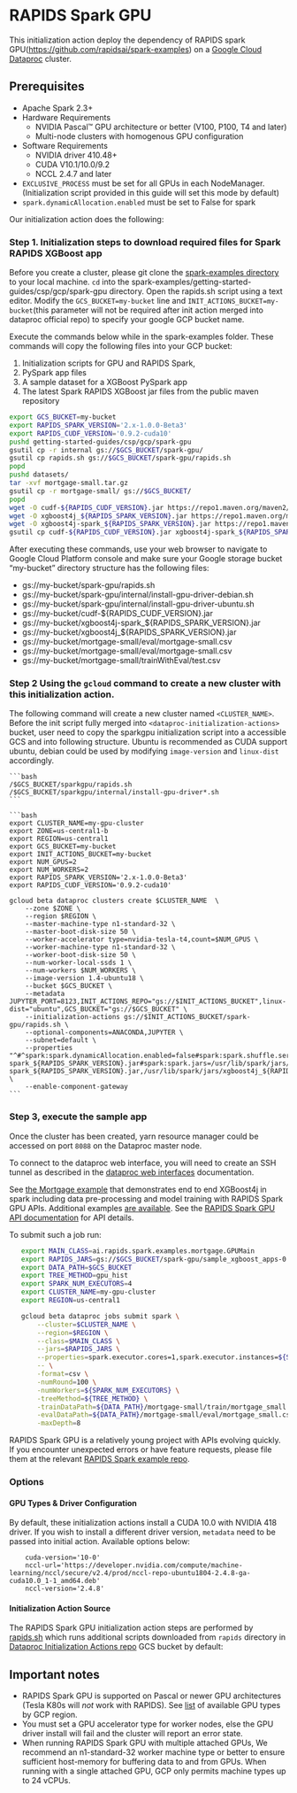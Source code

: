 # RAPIDS Spark GPU

This initialization action deploy the dependency of RAPIDS spark GPU(https://github.com/rapidsai/spark-examples) on a
[Google Cloud Dataproc](https://cloud.google.com/dataproc) cluster.

Prerequisites
-------------
* Apache Spark 2.3+
* Hardware Requirements
  * NVIDIA Pascal™ GPU architecture or better (V100, P100, T4 and later)
  * Multi-node clusters with homogenous GPU configuration
* Software Requirements
  * NVIDIA driver 410.48+
  * CUDA V10.1/10.0/9.2
  * NCCL 2.4.7 and later
* `EXCLUSIVE_PROCESS` must be set for all GPUs in each NodeManager.(Initialization script provided in this guide will set this mode by default)
* `spark.dynamicAllocation.enabled` must be set to False for spark

Our initialization action does the following:

### Step 1.  Initialization steps to download required files for Spark RAPIDS XGBoost app

Before you create a cluster, please git clone the [spark-examples directory](https://github.com/rapidsai/spark-examples) to your local machine. `cd` into the spark-examples/getting-started-guides/csp/gcp/spark-gpu directory. Open the rapids.sh script using a text editor.  Modify the `GCS_BUCKET=my-bucket` line and `INIT_ACTIONS_BUCKET=my-bucket`(this parameter will not be required after init action merged into dataproc official repo) to specify your google GCP bucket name.  

Execute the commands below while in the spark-examples folder.  These commands will copy the following files into your GCP bucket: 

1. Initialization scripts for GPU and RAPIDS Spark, 
2. PySpark app files  
3. A sample dataset for a XGBoost PySpark app 
4. The latest Spark RAPIDS XGBoost jar files from the public maven repository

```bash
export GCS_BUCKET=my-bucket
export RAPIDS_SPARK_VERSION='2.x-1.0.0-Beta3'
export RAPIDS_CUDF_VERSION='0.9.2-cuda10'
pushd getting-started-guides/csp/gcp/spark-gpu
gsutil cp -r internal gs://$GCS_BUCKET/spark-gpu/
gsutil cp rapids.sh gs://$GCS_BUCKET/spark-gpu/rapids.sh
popd
pushd datasets/
tar -xvf mortgage-small.tar.gz
gsutil cp -r mortgage-small/ gs://$GCS_BUCKET/
popd
wget -O cudf-${RAPIDS_CUDF_VERSION}.jar https://repo1.maven.org/maven2/ai/rapids/cudf/${RAPIDS_CUDF_VERSION%-*}/cudf-${RAPIDS_CUDF_VERSION}.jar
wget -O xgboost4j_${RAPIDS_SPARK_VERSION}.jar https://repo1.maven.org/maven2/ai/rapids/xgboost4j_${RAPIDS_SPARK_VERSION/-/\/}/xgboost4j_${RAPIDS_SPARK_VERSION}.jar
wget -O xgboost4j-spark_${RAPIDS_SPARK_VERSION}.jar https://repo1.maven.org/maven2/ai/rapids/xgboost4j-spark_${RAPIDS_SPARK_VERSION/-/\/}/xgboost4j-spark_${RAPIDS_SPARK_VERSION}.jar
gsutil cp cudf-${RAPIDS_CUDF_VERSION}.jar xgboost4j-spark_${RAPIDS_SPARK_VERSION}.jar xgboost4j_${RAPIDS_SPARK_VERSION}.jar gs://$GCS_BUCKET/
````

After executing these commands, use your web browser to navigate to Google Cloud Platform console and make sure your Google storage bucket “my-bucket” directory structure has the following files:
* gs://my-bucket/spark-gpu/rapids.sh
* gs://my-bucket/spark-gpu/internal/install-gpu-driver-debian.sh
* gs://my-bucket/spark-gpu/internal/install-gpu-driver-ubuntu.sh
* gs://my-bucket/cudf-${RAPIDS_CUDF_VERSION}.jar
* gs://my-bucket/xgboost4j-spark_${RAPIDS_SPARK_VERSION}.jar
* gs://my-bucket/xgboost4j_${RAPIDS_SPARK_VERSION}.jar
* gs://my-bucket/mortgage-small/eval/mortgage-small.csv
* gs://my-bucket/mortgage-small/eval/mortgage-small.csv
* gs://my-bucket/mortgage-small/trainWithEval/test.csv


### Step 2 Using the `gcloud` command to create a new cluster with this initialization action. 

The following command will create a new cluster named `<CLUSTER_NAME>`. Before the init script fully merged into 
`<dataproc-initialization-actions>` bucket, user need to copy the sparkgpu initialization script into a accessible GCS and into following structure. Ubuntu is recommended as CUDA support ubuntu, debian could be used by modifying `image-version` and `linux-dist` accordingly.

    ```bash
    /$GCS_BUCKET/sparkgpu/rapids.sh
    /$GCS_BUCKET/sparkgpu/internal/install-gpu-driver*.sh
    ```
    
    ```bash
    export CLUSTER_NAME=my-gpu-cluster
    export ZONE=us-central1-b
    export REGION=us-central1
    export GCS_BUCKET=my-bucket
    export INIT_ACTIONS_BUCKET=my-bucket
    export NUM_GPUS=2
    export NUM_WORKERS=2
    export RAPIDS_SPARK_VERSION='2.x-1.0.0-Beta3'
    export RAPIDS_CUDF_VERSION='0.9.2-cuda10'
     
    gcloud beta dataproc clusters create $CLUSTER_NAME  \
        --zone $ZONE \
        --region $REGION \
        --master-machine-type n1-standard-32 \
        --master-boot-disk-size 50 \
        --worker-accelerator type=nvidia-tesla-t4,count=$NUM_GPUS \
        --worker-machine-type n1-standard-32 \
        --worker-boot-disk-size 50 \
        --num-worker-local-ssds 1 \
        --num-workers $NUM_WORKERS \
        --image-version 1.4-ubuntu18 \
        --bucket $GCS_BUCKET \
        --metadata JUPYTER_PORT=8123,INIT_ACTIONS_REPO="gs://$INIT_ACTIONS_BUCKET",linux-dist="ubuntu",GCS_BUCKET="gs://$GCS_BUCKET" \
        --initialization-actions gs://$INIT_ACTIONS_BUCKET/spark-gpu/rapids.sh \
        --optional-components=ANACONDA,JUPYTER \
        --subnet=default \
        --properties "^#^spark:spark.dynamicAllocation.enabled=false#spark:spark.shuffle.service.enabled=false#spark:spark.submit.pyFiles=/usr/lib/spark/python/lib/xgboost4j-spark_${RAPIDS_SPARK_VERSION}.jar#spark:spark.jars=/usr/lib/spark/jars/xgboost4j-spark_${RAPIDS_SPARK_VERSION}.jar,/usr/lib/spark/jars/xgboost4j_${RAPIDS_SPARK_VERSION}.jar,/usr/lib/spark/jars/cudf-${RAPIDS_CUDF_VERSION}.jar" \
        --enable-component-gateway   
    ```

### Step 3, execute the sample app 

Once the cluster has been created, yarn resource manager could be accessed on port `8088` on the Dataproc master 
node. 

To connect to the dataproc web interface, you will need to create an SSH tunnel as
described in the
[dataproc web interfaces](https://cloud.google.com/dataproc/cluster-web-interfaces)
documentation. 

See
[the Mortgage example](https://github.com/rapidsai/spark-examples/tree/master/examples/apps/scala/src/main/scala/ai/rapids/spark/examples/mortgage)
that demonstrates end to end XGBoost4j in spark including data pre-processing and model
training with RAPIDS Spark GPU APIs. Additional examples
[are available](https://github.com/rapidsai/spark-examples/tree/master/examples). See the
[RAPIDS Spark GPU API documentation](https://github.com/rapidsai/spark-examples/tree/master/api-docs) for API details.

To submit such a job run:

 ```bash
    export MAIN_CLASS=ai.rapids.spark.examples.mortgage.GPUMain
    export RAPIDS_JARS=gs://$GCS_BUCKET/spark-gpu/sample_xgboost_apps-0.1.4-jar-with-dependencies.jar
    export DATA_PATH=$GCS_BUCKET
    export TREE_METHOD=gpu_hist
    export SPARK_NUM_EXECUTORS=4
    export CLUSTER_NAME=my-gpu-cluster
    export REGION=us-central1

    gcloud beta dataproc jobs submit spark \
        --cluster=$CLUSTER_NAME \
        --region=$REGION \
        --class=$MAIN_CLASS \
        --jars=$RAPIDS_JARS \
        --properties=spark.executor.cores=1,spark.executor.instances=${SPARK_NUM_EXECUTORS},spark.executor.memory=8G,spark.executorEnv.LD_LIBRARY_PATH=/usr/local/lib/x86_64-linux-gnu:/usr/local/cuda-10.0/lib64:${LD_LIBRARY_PATH} \
        -- \
        -format=csv \
        -numRound=100 \
        -numWorkers=${SPARK_NUM_EXECUTORS} \
        -treeMethod=${TREE_METHOD} \
        -trainDataPath=${DATA_PATH}/mortgage-small/train/mortgage_small.csv \
        -evalDataPath=${DATA_PATH}/mortgage-small/eval/mortgage_small.csv \
        -maxDepth=8  
 ```


RAPIDS Spark GPU is a relatively young project with APIs evolving quickly. If you
encounter unexpected errors or have feature requests, please file them at the
relevant [RAPIDS Spark example repo](https://github.com/rapidsai/spark-examples).

### Options

#### GPU Types & Driver Configuration

By default, these initialization actions install a CUDA 10.0 with NVIDIA 418 driver. If you wish
to install a different driver version, `metadata` need to be passed into initial action. Available options below:

```
    cuda-version='10-0'
    nccl-url='https://developer.nvidia.com/compute/machine-learning/nccl/secure/v2.4/prod/nccl-repo-ubuntu1804-2.4.8-ga-cuda10.0_1-1_amd64.deb'
    nccl-version='2.4.8'
```

#### Initialization Action Source

The RAPIDS Spark GPU initialization action steps are performed by [rapids.sh](rapids.sh)
which runs additional scripts downloaded from `rapids` directory in
[Dataproc Initialization Actions repo](https://pantheon.corp.google.com/storage/browser/dataproc-initialization-actions)
GCS bucket by default:

## Important notes

*   RAPIDS Spark GPU is supported on Pascal or newer GPU architectures (Tesla K80s will
    _not_ work with RAPIDS). See
    [list](https://cloud.google.com/compute/docs/gpus/) of available GPU types
    by GCP region.
*   You must set a GPU accelerator type for worker nodes, else
    the GPU driver install will fail and the cluster will report an error state.
*   When running RAPIDS Spark GPU with multiple attached GPUs, We recommend an
    n1-standard-32 worker machine type or better to ensure sufficient
    host-memory for buffering data to and from GPUs. When running with a single
    attached GPU, GCP only permits machine types up to 24 vCPUs.

